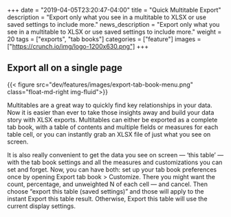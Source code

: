 +++
date = "2019-04-05T23:20:47-04:00"
title = "Quick Multitable Export"
description = "Export only what you see in a multitable to XLSX or use saved settings to include more."
news_description = "Export only what you see in a multitable to XLSX or use saved settings to include more."
weight = 20
tags = ["exports", "tab books"]
categories = ["feature"]
images = ["https://crunch.io/img/logo-1200x630.png"]
+++

## Export all on a single page
{{< figure src="dev/features/images/export-tab-book-menu.png" class="float-md-right img-fluid">}}

Multitables are a great way to quickly find key relationships in your data. Now it is easier than ever to take those insights away and build your data story with XLSX exports. Multitables can either be exported as a complete tab book, with a table of contents and multiple fields or measures for each table cell, or you can instantly grab an XLSX file of just what you see on screen.

It is also really convenient to get the data you see on screen — ‘this table’ — with the tab book settings and all the measures and customizations you can set and forget. Now, you can have both: set up your tab book preferences once by opening Export tab book > Customize. There you might want the count, percentage, and unweighted N of each cell — and cancel. Then choose “export this table (saved settings)” and those will apply to the instant Export this table result. Otherwise, Export this table will use the current display settings.
